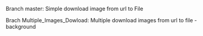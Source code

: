 Branch master: Simple download image from url to File

Brach Multiple_Images_Dowload: Multiple download images from url to file - background
